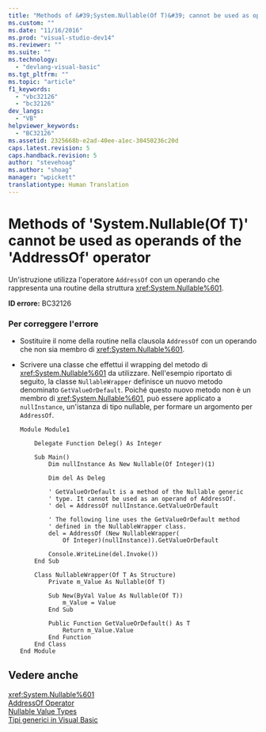 ```yaml
---
title: "Methods of &#39;System.Nullable(Of T)&#39; cannot be used as operands of the &#39;AddressOf&#39; operator | Microsoft Docs"
ms.custom: ""
ms.date: "11/16/2016"
ms.prod: "visual-studio-dev14"
ms.reviewer: ""
ms.suite: ""
ms.technology: 
  - "devlang-visual-basic"
ms.tgt_pltfrm: ""
ms.topic: "article"
f1_keywords: 
  - "vbc32126"
  - "bc32126"
dev_langs: 
  - "VB"
helpviewer_keywords: 
  - "BC32126"
ms.assetid: 2325668b-e2ad-40ee-a1ec-30450236c20d
caps.latest.revision: 5
caps.handback.revision: 5
author: "stevehoag"
ms.author: "shoag"
manager: "wpickett"
translationtype: Human Translation
---
```

# Methods of &#39;System.Nullable(Of T)&#39; cannot be used as operands of the &#39;AddressOf&#39; operator
Un'istruzione utilizza l'operatore `AddressOf` con un operando che rappresenta una routine della struttura <xref:System.Nullable%601>.  
  
 **ID errore:** BC32126  
  
### Per correggere l'errore  
  
-   Sostituire il nome della routine nella clausola `AddressOf` con un operando che non sia membro di <xref:System.Nullable%601>.  
  
-   Scrivere una classe che effettui il wrapping del metodo di <xref:System.Nullable%601> da utilizzare.  Nell'esempio riportato di seguito, la classe `NullableWrapper` definisce un nuovo metodo denominato `GetValueOrDefault`.  Poiché questo nuovo metodo non è un membro di <xref:System.Nullable%601>, può essere applicato a `nullInstance`, un'istanza di tipo nullable, per formare un argomento per `AddressOf`.  
  
    ```vb#  
    Module Module1  
  
        Delegate Function Deleg() As Integer  
  
        Sub Main()  
            Dim nullInstance As New Nullable(Of Integer)(1)  
  
            Dim del As Deleg  
  
            ' GetValueOrDefault is a method of the Nullable generic  
            ' type. It cannot be used as an operand of AddressOf.  
            ' del = AddressOf nullInstance.GetValueOrDefault  
  
            ' The following line uses the GetValueOrDefault method  
            ' defined in the NullableWrapper class.  
            del = AddressOf (New NullableWrapper(  
                Of Integer)(nullInstance)).GetValueOrDefault  
  
            Console.WriteLine(del.Invoke())  
        End Sub  
  
        Class NullableWrapper(Of T As Structure)  
            Private m_Value As Nullable(Of T)  
  
            Sub New(ByVal Value As Nullable(Of T))  
                m_Value = Value  
            End Sub  
  
            Public Function GetValueOrDefault() As T  
                Return m_Value.Value  
            End Function  
        End Class  
    End Module  
    ```  
  
## Vedere anche  
 <xref:System.Nullable%601>   
 [AddressOf Operator](../../../visual-basic/language-reference/operators/addressof-operator.md)   
 [Nullable Value Types](../../../visual-basic/programming-guide/language-features/data-types/nullable-value-types.md)   
 [Tipi generici in Visual Basic](../../../visual-basic/programming-guide/language-features/data-types/generic-types.md)